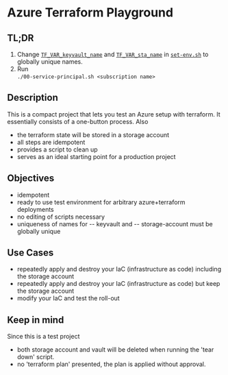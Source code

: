 # Azure Terraform Playground

## TL;DR
1. Change 
[`TF_VAR_keyvault_name`](./set-env.sh#L5)
and
[`TF_VAR_sta_name`](./set-env.sh#L9)
in
[`set-env.sh`](./set-env.sh#L9)
to globally unique names.
2. Run  
        ```
        ./00-service-principal.sh <subscription name>
        ```

## Description
This is a compact project that lets you test an Azure setup with terraform.
It essentially consists of a one-button process.
Also
- the terraform state will be stored in a storage account
- all steps are idempotent
- provides a script to clean up
- serves as an ideal starting point for a production project

## Objectives
- idempotent
- ready to use test environment for arbitrary azure+terraform deployments
- no editing of scripts necessary
- uniqueness of names for
-- keyvault and
-- storage-account
  must be globally unique
<!--
## Usage
1. create the service principal
    ```
    ./00-service-principal.sh
    ```
   Wait a few seconds until Azure is able to us
2.
-->

## Use Cases
- repeatedly apply and destroy your IaC (infrastructure as code) including the storage account
- repeatedly apply and destroy your IaC (infrastructure as code) but keep the storage account
- modify your IaC and test the roll-out

## Keep in mind
Since this is a test project 
- both storage account and vault will be deleted when running the 'tear down' script.
- no 'terraform plan' presented, the plan is applied without approval.
